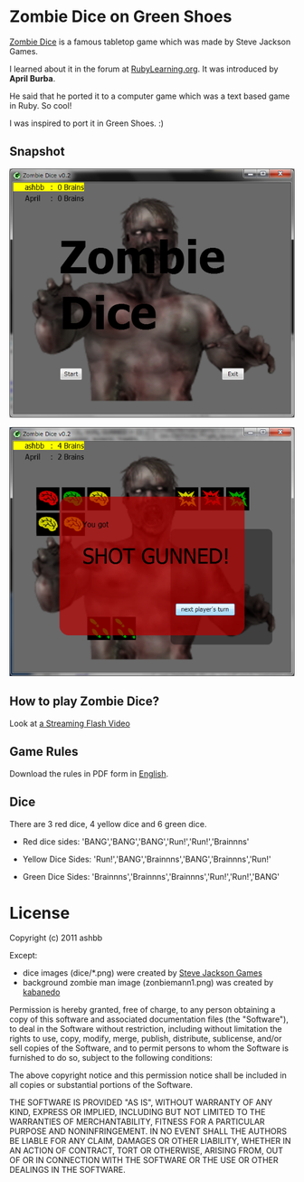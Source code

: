 Zombie Dice on Green Shoes
=====================

[Zombie Dice](http://www.sjgames.com/dice/zombiedice/) is a famous tabletop game which was made by Steve Jackson Games.

I learned about it in the forum at [RubyLearning.org](http://rubylearning.org). It was introduced by **April Burba**. 

He said that he ported it to a computer game which was a text based game in Ruby. So cool!

I was inspired to port it in Green Shoes. :)


Snapshot
---------
![zombie-dice-on-green-shoes-v0.1.png](http://github.com/ashbb/zombie_dice/raw/master/zombie-dice-on-green-shoes-v0.1.png)

![zombie-dice-shot-gunned.png](http://github.com/ashbb/zombie_dice/raw/master/zombie-dice-shot-gunned.png)


How to play Zombie Dice?
------------------------
Look at [a Streaming Flash Video](http://www.rin-shun.com/shoes/zombie_dice.swf.html)


Game Rules
-----------
Download the rules in PDF form in [English](http://www.sjgames.com/dice/zombiedice/img/ZDRules_English.pdf).


Dice
----
There are 3 red dice, 4 yellow dice and 6 green dice.

- Red dice sides: 'BANG','BANG','BANG','Run!','Run!','Brainnns'

- Yellow Dice Sides: 'Run!','BANG','Brainnns','BANG','Brainnns','Run!'

- Green Dice Sides: 'Brainnns','Brainnns','Brainnns','Run!','Run!','BANG'


License
=======

Copyright (c) 2011 ashbb

Except:

- dice images (dice/*.png) were created by [Steve Jackson Games](http://www.sjgames.com/dice/zombiedice/)
- background zombie man image (zonbiemann1.png) was created by [kabanedo](http://www7.ocn.ne.jp/~arata01/tili.html)

Permission is hereby granted, free of charge, to any person
obtaining a copy of this software and associated documentation
files (the "Software"), to deal in the Software without restriction,
including without limitation the rights to use, copy, modify, merge,
publish, distribute, sublicense, and/or sell copies of the Software,
and to permit persons to whom the Software is furnished to do so,
subject to the following conditions:
  
The above copyright notice and this permission notice shall be 
included in all copies or substantial portions of the Software.
   
THE SOFTWARE IS PROVIDED "AS IS", WITHOUT WARRANTY OF
ANY KIND, EXPRESS OR IMPLIED, INCLUDING BUT NOT LIMITED
TO THE WARRANTIES OF MERCHANTABILITY, FITNESS FOR A
PARTICULAR PURPOSE AND NONINFRINGEMENT. IN NO EVENT
SHALL THE AUTHORS BE LIABLE FOR ANY CLAIM, DAMAGES OR
OTHER LIABILITY, WHETHER IN AN ACTION OF CONTRACT, TORT
OR OTHERWISE, ARISING FROM, OUT OF OR IN CONNECTION
WITH THE SOFTWARE OR THE USE OR OTHER DEALINGS IN THE
SOFTWARE.

